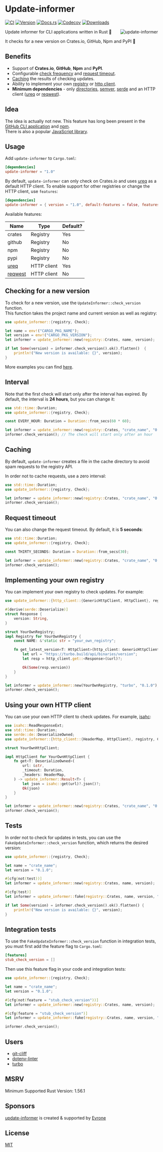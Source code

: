 # Update-informer

[ci-badge]: https://github.com/mgrachev/update-informer/workflows/CI/badge.svg
[ci-url]: https://github.com/mgrachev/update-informer/actions
[crates-badge]: https://img.shields.io/crates/v/update-informer
[crates-url]: https://crates.io/crates/update-informer
[docs-badge]: https://img.shields.io/docsrs/update-informer
[docs-url]: https://docs.rs/update-informer
[codecov-badge]: https://codecov.io/gh/mgrachev/update-informer/branch/main/graph/badge.svg?token=A4XD1DGFGJ
[codecov-url]: https://codecov.io/gh/mgrachev/update-informer
[downloads-badge]: https://img.shields.io/crates/d/update-informer
[directories]: https://github.com/dirs-dev/directories-rs
[ureq]: https://github.com/algesten/ureq
[semver]: https://github.com/dtolnay/semver
[serde]: https://github.com/serde-rs/serde
[GitHub CLI application]: https://github.com/cli/cli/blob/trunk/internal/update/update.go
[npm]: https://github.com/npm/cli/blob/latest/lib/utils/update-notifier.js
[JavaScript library]: https://github.com/yeoman/update-notifier
[MIT]: https://choosealicense.com/licenses/mit
[git-cliff]: https://github.com/orhun/git-cliff
[dotenv-linter]: https://github.com/dotenv-linter/dotenv-linter
[update-informer]: https://evrone.com/update-informer?utm_source=github&utm_campaign=update-informer
[Evrone]: https://evrone.com/?utm_source=github&utm_campaign=update-informer
[turbo]: https://github.com/vercel/turbo
[reqwest]: https://github.com/seanmonstar/reqwest
[isahc]: https://github.com/sagebind/isahc
[here]: https://github.com/mgrachev/update-informer/tree/main/examples

[![CI][ci-badge]][ci-url]
[![Version][crates-badge]][crates-url]
[![Docs.rs][docs-badge]][docs-url]
[![Codecov][codecov-badge]][codecov-url]
[![Downloads][downloads-badge]][crates-url]

<img align="right"
     alt="update-informer"
     src="https://raw.githubusercontent.com/mgrachev/update-informer/main/logo.svg?sanitize=true">

Update informer for CLI applications written in Rust 🦀

It checks for a new version on Crates.io, GitHub, Npm and PyPI 🚀

## Benefits

- Support of **Crates.io**, **GitHub**, **Npm** and **PyPI**.
- Configurable [check frequency](#interval) and [request timeout](#request-timeout).
- [Caching](#caching) the results of checking updates.
- Ability to implement your own [registry](#implementing-your-own-registry) or [http client](#using-your-own-http-client).
- **Minimum dependencies** - only [directories], [semver], [serde] and an HTTP client ([ureq] or [reqwest]).

## Idea

The idea is actually not new. This feature has long been present in the [GitHub CLI application] and [npm].<br>
There is also a popular [JavaScript library].

## Usage

Add `update-informer` to `Cargo.toml`:

```toml
[dependencies]
update-informer = "1.0"
```

By default, `update-informer` can only check on Crates.io and uses [ureq] as a default HTTP client.
To enable support for other registries or change the HTTP client, use `features`:

```toml
[dependencies]
update-informer = { version = "1.0", default-features = false, features = ["github", "reqwest"] }
```

Available features:

| Name      | Type        | Default? |
| --------- | ----------- | -------- |
| crates    | Registry    | Yes      |
| github    | Registry    | No       |
| npm       | Registry    | No       |
| pypi      | Registry    | No       |
| [ureq]    | HTTP client | Yes      |
| [reqwest] | HTTP client | No       |

## Checking for a new version

To check for a new version, use the `UpdateInformer::check_version` function.<br>
This function takes the project name and current version as well as registry:

```rust
use update_informer::{registry, Check};

let name = env!("CARGO_PKG_NAME");
let version = env!("CARGO_PKG_VERSION");
let informer = update_informer::new(registry::Crates, name, version);

if let Some(version) = informer.check_version().ok().flatten()  {
    println!("New version is available: {}", version);
}
```

More examples you can find [here].

## Interval

Note that the first check will start only after the interval has expired.
By default, the interval is **24 hours**, but you can change it:

```rust
use std::time::Duration;
use update_informer::{registry, Check};

const EVERY_HOUR: Duration = Duration::from_secs(60 * 60);

let informer = update_informer::new(registry::Crates, "crate_name", "0.1.0").interval(EVERY_HOUR);
informer.check_version(); // The check will start only after an hour
```

## Caching

By default, `update-informer` creates a file in the cache directory to avoid spam requests to the registry API.

In order not to cache requests, use a zero interval:

```rust
use std::time::Duration;
use update_informer::{registry, Check};

let informer = update_informer::new(registry::Crates, "crate_name", "0.1.0").interval(Duration::ZERO);
informer.check_version();
```

## Request timeout

You can also change the request timeout. By default, it is **5 seconds**:

```rust
use std::time::Duration;
use update_informer::{registry, Check};

const THIRTY_SECONDS: Duration = Duration::from_secs(30);

let informer = update_informer::new(registry::Crates, "crate_name", "0.1.0").timeout(THIRTY_SECONDS);
informer.check_version();
```

## Implementing your own registry

You can implement your own registry to check updates. For example:

```rust
use update_informer::{http_client::{GenericHttpClient, HttpClient}, registry, Check, Package, Registry, Result};

#[derive(serde::Deserialize)]
struct Response {
    version: String,
}

struct YourOwnRegistry;
impl Registry for YourOwnRegistry {
    const NAME: &'static str = "your_own_registry";

    fn get_latest_version<T: HttpClient>(http_client: GenericHttpClient<T>, pkg: &Package) -> Result<Option<String>> {
        let url = "https://turbo.build/api/binaries/version";
        let resp = http_client.get::<Response>(&url)?;

        Ok(Some(resp.version))
    }
}

let informer = update_informer::new(YourOwnRegistry, "turbo", "0.1.0");
informer.check_version();
```

## Using your own HTTP client

You can use your own HTTP client to check updates. For example, [isahc]:

```rust
use isahc::ReadResponseExt;
use std::time::Duration;
use serde::de::DeserializeOwned;
use update_informer::{http_client::{HeaderMap, HttpClient}, registry, Check};

struct YourOwnHttpClient;

impl HttpClient for YourOwnHttpClient {
    fn get<T: DeserializeOwned>(
        url: &str,
        _timeout: Duration,
        _headers: HeaderMap,
    ) -> update_informer::Result<T> {
        let json = isahc::get(url)?.json()?;
        Ok(json)
    }
}

let informer = update_informer::new(registry::Crates, "crate_name", "0.1.0").http_client(YourOwnHttpClient);
informer.check_version();
```

## Tests

In order not to check for updates in tests, you can use the `FakeUpdateInformer::check_version` function, which returns the desired version:

```rust
use update_informer::{registry, Check};

let name = "crate_name";
let version = "0.1.0";

#[cfg(not(test))]
let informer = update_informer::new(registry::Crates, name, version);

#[cfg(test)]
let informer = update_informer::fake(registry::Crates, name, version, "1.0.0");

if let Some(version) = informer.check_version().ok().flatten() {
    println!("New version is available: {}", version);
}
```

## Integration tests

To use the `FakeUpdateInformer::check_version` function in integration tests, you must first add the feature flag to `Cargo.toml`:

```toml
[features]
stub_check_version = []
```

Then use this feature flag in your code and integration tests:

```rust
use update_informer::{registry, Check};

let name = "crate_name";
let version = "0.1.0";

#[cfg(not(feature = "stub_check_version"))]
let informer = update_informer::new(registry::Crates, name, version);

#[cfg(feature = "stub_check_version")]
let informer = update_informer::fake(registry::Crates, name, version, "1.0.0");

informer.check_version();
```

## Users

- [git-cliff]
- [dotenv-linter]
- [turbo]

## MSRV

Minimum Supported Rust Version: 1.56.1

## Sponsors

[update-informer] is created & supported by [Evrone]

## License

[MIT]
